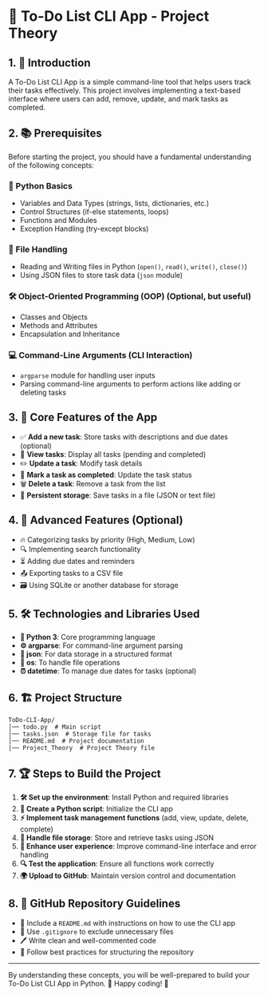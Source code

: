 # 📝 To-Do List CLI App - Project Theory

## 1. 🚀 Introduction
A To-Do List CLI App is a simple command-line tool that helps users track their tasks effectively. This project involves implementing a text-based interface where users can add, remove, update, and mark tasks as completed.

## 2. 📚 Prerequisites
Before starting the project, you should have a fundamental understanding of the following concepts:

### **🐍 Python Basics**
- Variables and Data Types (strings, lists, dictionaries, etc.)
- Control Structures (if-else statements, loops)
- Functions and Modules
- Exception Handling (try-except blocks)

### **📂 File Handling**
- Reading and Writing files in Python (`open()`, `read()`, `write()`, `close()`)
- Using JSON files to store task data (`json` module)

### **🛠 Object-Oriented Programming (OOP) (Optional, but useful)**
- Classes and Objects
- Methods and Attributes
- Encapsulation and Inheritance

### **💻 Command-Line Arguments (CLI Interaction)**
- `argparse` module for handling user inputs
- Parsing command-line arguments to perform actions like adding or deleting tasks

## 3. 🎯 Core Features of the App
- ✅ **Add a new task**: Store tasks with descriptions and due dates (optional)
- 📜 **View tasks**: Display all tasks (pending and completed)
- ✏️ **Update a task**: Modify task details
- 🎯 **Mark a task as completed**: Update the task status
- 🗑 **Delete a task**: Remove a task from the list
- 💾 **Persistent storage**: Save tasks in a file (JSON or text file)

## 4. 🌟 Advanced Features (Optional)
- 🔥 Categorizing tasks by priority (High, Medium, Low)
- 🔍 Implementing search functionality
- ⏳ Adding due dates and reminders
- 📤 Exporting tasks to a CSV file
- 🗃 Using SQLite or another database for storage

## 5. 🛠 Technologies and Libraries Used
- **🐍 Python 3**: Core programming language
- **⚙️ argparse**: For command-line argument parsing
- **📄 json**: For data storage in a structured format
- **📂 os**: To handle file operations
- **⏰ datetime**: To manage due dates for tasks (optional)

## 6. 🏗 Project Structure
```
ToDo-CLI-App/
│── todo.py  # Main script
│── tasks.json  # Storage file for tasks
│── README.md  # Project documentation
|── Project_Theory  # Project Theory file 
```

## 7. 🏆 Steps to Build the Project
1. **🛠 Set up the environment**: Install Python and required libraries
2. **📝 Create a Python script**: Initialize the CLI app
3. **⚡ Implement task management functions** (add, view, update, delete, complete)
4. **💾 Handle file storage**: Store and retrieve tasks using JSON
5. **🎨 Enhance user experience**: Improve command-line interface and error handling
6. **🔍 Test the application**: Ensure all functions work correctly
7. **🌍 Upload to GitHub**: Maintain version control and documentation

## 8. 📌 GitHub Repository Guidelines
- 📜 Include a `README.md` with instructions on how to use the CLI app
- 🚫 Use `.gitignore` to exclude unnecessary files
- 🖊 Write clean and well-commented code
- 📂 Follow best practices for structuring the repository

---
By understanding these concepts, you will be well-prepared to build your To-Do List CLI App in Python. 🚀 Happy coding! 🎉

